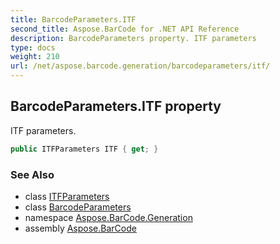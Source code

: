 ```yaml
---
title: BarcodeParameters.ITF
second_title: Aspose.BarCode for .NET API Reference
description: BarcodeParameters property. ITF parameters
type: docs
weight: 210
url: /net/aspose.barcode.generation/barcodeparameters/itf/
---
```

## BarcodeParameters.ITF property

ITF parameters.

```csharp
public ITFParameters ITF { get; }
```

### See Also

* class [ITFParameters](../../itfparameters/)
* class [BarcodeParameters](../)
* namespace [Aspose.BarCode.Generation](../../../aspose.barcode.generation/)
* assembly [Aspose.BarCode](../../../)


